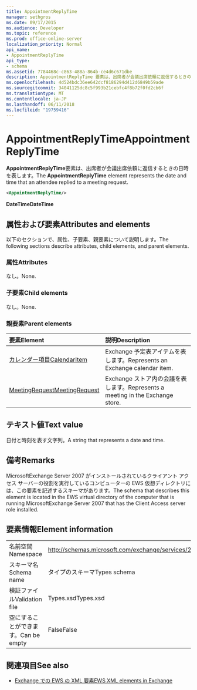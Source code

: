 ```yaml
---
title: AppointmentReplyTime
manager: sethgros
ms.date: 09/17/2015
ms.audience: Developer
ms.topic: reference
ms.prod: office-online-server
localization_priority: Normal
api_name:
- AppointmentReplyTime
api_type:
- schema
ms.assetid: 7784468c-c863-488a-864b-ce4d6c671dbe
description: AppointmentReplyTime 要素は、出席者が会議出席依頼に返信するときの日時を表します。
ms.openlocfilehash: 4d524bdc36ee642dcf8186294d412d6849b59ade
ms.sourcegitcommit: 34041125dc8c5f993b21cebfc4f8b72f0fd2cb6f
ms.translationtype: MT
ms.contentlocale: ja-JP
ms.lasthandoff: 06/11/2018
ms.locfileid: "19759416"
---
```

# <a name="appointmentreplytime"></a><span data-ttu-id="d013b-103">AppointmentReplyTime</span><span class="sxs-lookup"><span data-stu-id="d013b-103">AppointmentReplyTime</span></span>

<span data-ttu-id="d013b-104">**AppointmentReplyTime**要素は、出席者が会議出席依頼に返信するときの日時を表します。</span><span class="sxs-lookup"><span data-stu-id="d013b-104">The **AppointmentReplyTime** element represents the date and time that an attendee replied to a meeting request.</span></span> 
  
```xml
<AppointmentReplyTime/>
```

 <span data-ttu-id="d013b-105">**DateTime**</span><span class="sxs-lookup"><span data-stu-id="d013b-105">**DateTime**</span></span>
## <a name="attributes-and-elements"></a><span data-ttu-id="d013b-106">属性および要素</span><span class="sxs-lookup"><span data-stu-id="d013b-106">Attributes and elements</span></span>

<span data-ttu-id="d013b-107">以下のセクションで、属性、子要素、親要素について説明します。</span><span class="sxs-lookup"><span data-stu-id="d013b-107">The following sections describe attributes, child elements, and parent elements.</span></span>
  
### <a name="attributes"></a><span data-ttu-id="d013b-108">属性</span><span class="sxs-lookup"><span data-stu-id="d013b-108">Attributes</span></span>

<span data-ttu-id="d013b-109">なし。</span><span class="sxs-lookup"><span data-stu-id="d013b-109">None.</span></span>
  
### <a name="child-elements"></a><span data-ttu-id="d013b-110">子要素</span><span class="sxs-lookup"><span data-stu-id="d013b-110">Child elements</span></span>

<span data-ttu-id="d013b-111">なし。</span><span class="sxs-lookup"><span data-stu-id="d013b-111">None.</span></span>
  
### <a name="parent-elements"></a><span data-ttu-id="d013b-112">親要素</span><span class="sxs-lookup"><span data-stu-id="d013b-112">Parent elements</span></span>

|<span data-ttu-id="d013b-113">**要素**</span><span class="sxs-lookup"><span data-stu-id="d013b-113">**Element**</span></span>|<span data-ttu-id="d013b-114">**説明**</span><span class="sxs-lookup"><span data-stu-id="d013b-114">**Description**</span></span>|
|:-----|:-----|
|[<span data-ttu-id="d013b-115">カレンダー項目</span><span class="sxs-lookup"><span data-stu-id="d013b-115">CalendarItem</span></span>](calendaritem.md) <br/> |<span data-ttu-id="d013b-116">Exchange 予定表アイテムを表します。</span><span class="sxs-lookup"><span data-stu-id="d013b-116">Represents an Exchange calendar item.</span></span>  <br/> |
|[<span data-ttu-id="d013b-117">MeetingRequest</span><span class="sxs-lookup"><span data-stu-id="d013b-117">MeetingRequest</span></span>](meetingrequest.md) <br/> |<span data-ttu-id="d013b-118">Exchange ストア内の会議を表します。</span><span class="sxs-lookup"><span data-stu-id="d013b-118">Represents a meeting in the Exchange store.</span></span>  <br/> |
   
## <a name="text-value"></a><span data-ttu-id="d013b-119">テキスト値</span><span class="sxs-lookup"><span data-stu-id="d013b-119">Text value</span></span>

<span data-ttu-id="d013b-120">日付と時刻を表す文字列。</span><span class="sxs-lookup"><span data-stu-id="d013b-120">A string that represents a date and time.</span></span>
  
## <a name="remarks"></a><span data-ttu-id="d013b-121">備考</span><span class="sxs-lookup"><span data-stu-id="d013b-121">Remarks</span></span>

<span data-ttu-id="d013b-122">MicrosoftExchange Server 2007 がインストールされているクライアント アクセス サーバーの役割を実行しているコンピューターの EWS 仮想ディレクトリには、この要素を記述するスキーマがあります。</span><span class="sxs-lookup"><span data-stu-id="d013b-122">The schema that describes this element is located in the EWS virtual directory of the computer that is running MicrosoftExchange Server 2007 that has the Client Access server role installed.</span></span>
  
## <a name="element-information"></a><span data-ttu-id="d013b-123">要素情報</span><span class="sxs-lookup"><span data-stu-id="d013b-123">Element information</span></span>

|||
|:-----|:-----|
|<span data-ttu-id="d013b-124">名前空間</span><span class="sxs-lookup"><span data-stu-id="d013b-124">Namespace</span></span>  <br/> |http://schemas.microsoft.com/exchange/services/2006/types  <br/> |
|<span data-ttu-id="d013b-125">スキーマ名</span><span class="sxs-lookup"><span data-stu-id="d013b-125">Schema name</span></span>  <br/> |<span data-ttu-id="d013b-126">タイプのスキーマ</span><span class="sxs-lookup"><span data-stu-id="d013b-126">Types schema</span></span>  <br/> |
|<span data-ttu-id="d013b-127">検証ファイル</span><span class="sxs-lookup"><span data-stu-id="d013b-127">Validation file</span></span>  <br/> |<span data-ttu-id="d013b-128">Types.xsd</span><span class="sxs-lookup"><span data-stu-id="d013b-128">Types.xsd</span></span>  <br/> |
|<span data-ttu-id="d013b-129">空にすることができます。</span><span class="sxs-lookup"><span data-stu-id="d013b-129">Can be empty</span></span>  <br/> |<span data-ttu-id="d013b-130">False</span><span class="sxs-lookup"><span data-stu-id="d013b-130">False</span></span>  <br/> |
   
## <a name="see-also"></a><span data-ttu-id="d013b-131">関連項目</span><span class="sxs-lookup"><span data-stu-id="d013b-131">See also</span></span>

- [<span data-ttu-id="d013b-132">Exchange での EWS の XML 要素</span><span class="sxs-lookup"><span data-stu-id="d013b-132">EWS XML elements in Exchange</span></span>](ews-xml-elements-in-exchange.md)

